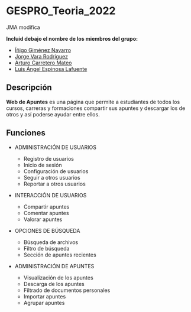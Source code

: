# GESPRO_Teoria_2022

JMA modifica

**Incluid debajo el nombre de los miembros del grupo:**

- [Íñigo Giménez Navarro](https://github.com/InigoGimenezNavarro)  
- [Jorge Vara Rodriguez](https://github.com/Varix2)  
- [Arturo Carretero Mateo](https://github.com/arturoCM99)  
- [Luis Ángel Espinosa Lafuente](https://github.com/fravian99)  

## Descripción
**Web de Apuntes** es una página que permite a estudiantes de todos los cursos, carreras y formaciones compartir sus apuntes y descargar los de otros y así poderse ayudar entre ellos.
## Funciones  
- ADMINISTRACIÓN DE USUARIOS
    - Registro de usuarios 
    - Inicio de sesión  
    - Configuración de usuarios  
    - Seguir a otros usuarios   
    - Reportar a otros usuarios  

- INTERACCIÓN DE USUARIOS
    - Compartir apuntes
    - Comentar apuntes  
    - Valorar apuntes  

- OPCIONES DE BÚSQUEDA
    - Búsqueda de archivos 
    - Filtro de búsqueda
    - Sección de apuntes recientes

- ADMINISTRACIÓN DE APUNTES  
    - Visualización de los apuntes
    - Descarga de los apuntes 
    - Filtrado de documentos personales    
    - Importar apuntes    
    - Agrupar apuntes  
